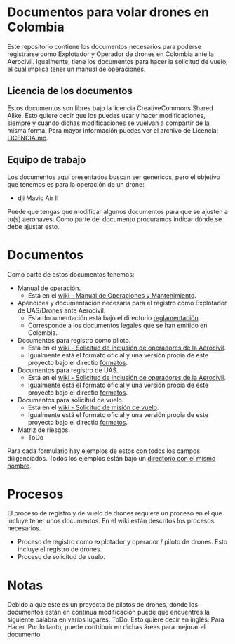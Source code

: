 # Documentos para volar drones en Colombia

Este repositorio contiene los documentos necesarios para poderse registrarse como Explotador y Operador de drones en Colombia ante la Aerocivil.
Igualmente, tiene los documentos para hacer la solicitud de vuelo, el cual implica tener un manual de operaciones.

## Licencia de los documentos

Estos documentos son libres bajo la licencia CreativeCommons Shared Alike.
Esto quiere decir que los puedes usar y hacer modificaciones, siempre y cuando dichas modificaciones se vuelvan a compartir de la misma forma.
Para mayor información puedes ver el archivo de Licencia: [LICENCIA.md](https://github.com/MaptimeBogota/docsDrone/blob/main/LICENCIA.md).

## Equipo de trabajo

Los documentos aquí presentados buscan ser genéricos, pero el objetivo que tenemos es para la operación de un drone:

* dji Mavic Air II

Puede que tengas que modificar algunos documentos para que se ajusten a tu(s) aeronaves.
Como parte del documento procuramos indicar dónde se debe ajustar esto.

# Documentos

Como parte de estos documentos tenemos:

* Manual de operación.
  * Está en el [wiki - Manual de Operaciones y Mantenimiento](https://github.com/MaptimeBogota/docsDrone/wiki/1-Manual-de-Operaciones-y-Mantenimiento).
* Apéndices y documentación necesaria para el registro como Explotador de UAS/Drones ante Aerocivil.
  * Esta documentación está bajo el directorio [reglamentación](https://github.com/MaptimeBogota/docsDrone/tree/main/reglamentacion).
  * Corresponde a los documentos legales que se han emitido en Colombia.
* Documentos para registro como piloto.
  * Está en el [wiki - Solicitud de inclusión de operadores de la Aerocivil](https://github.com/MaptimeBogota/docsDrone/wiki/2A-Proceso-de-Solicitud-de-inclusi%C3%B3n-de-operadores-de-la-Aerocivil).
  * Igualmente está el formato oficial y una versión propia de este proyecto bajo el directio [formatos](https://github.com/MaptimeBogota/docsDrone/tree/main/formatos).
* Documentos para registro de UAS.
  * Está en el [wiki - Solicitud de inclusión de operadores de la Aerocivil](https://github.com/MaptimeBogota/docsDrone/wiki/2A-Proceso-de-Solicitud-de-inclusi%C3%B3n-de-operadores-de-la-Aerocivil).
  * Igualmente está el formato oficial y una versión propia de este proyecto bajo el directio [formatos](https://github.com/MaptimeBogota/docsDrone/tree/main/formatos).
* Documentos para solicitud de vuelo.
  * Está en el [wiki - Solicitud de misión de vuelo](https://github.com/MaptimeBogota/docsDrone/wiki/3A-Proceso-de-Solicitud-de-misi%C3%B3n-de-vuelo).
  * Igualmente está el formato oficial y una versión propia de este proyecto bajo el directio [formatos](https://github.com/MaptimeBogota/docsDrone/tree/main/formatos).
* Matriz de riesgos.
  * ToDo

Para cada formulario hay ejemplos de estos con todos los campos diligenciados.
Todos los ejemplos están bajo un [directorio con el mismo nombre](https://github.com/MaptimeBogota/docsDrone/tree/main/ejemplos).

# Procesos

El proceso de registro y de vuelo de drones requiere un proceso en el que incluye tener unos documentos.
En el wiki están descritos los procesos necesarios.

* Proceso de registro como explotador y operador / piloto de drones. Esto incluye el registro de drones.
* Proceso de solicitud de vuelo.

# Notas

Debido a que este es un proyecto de pilotos de drones, donde los documentos están en continua modificación puede que encuentres la siguiente palabra en varios lugares: ToDo.
Esto quiere decir en inglés: Para Hacer.
Por lo tanto, puede contribuir en dichas áreas para mejorar el documento.
